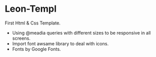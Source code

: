 # Leon-Templ
First Html & Css Template.
- Using @meadia queries with different sizes to be responsive in all screens.
- Import font awsame library to deal with icons.
- Fonts by Google Fonts.
